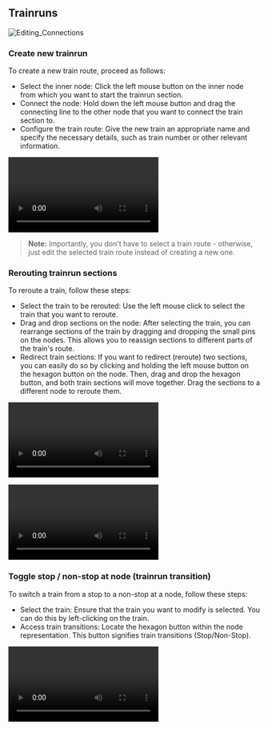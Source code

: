 ## Trainruns

![Editing_Connections](./images/Draw_New_TrainrunSections.png)


### Create new trainrun

To create a new train route, proceed as follows:

- Select the inner node: Click the left mouse button on the inner node from which you want to start
  the trainrun section.
- Connect the node: Hold down the left mouse button and drag the connecting line to the other node
  that you want to connect the train section to.
- Configure the train route: Give the new train an appropriate name and specify the necessary
  details, such as train number or other relevant information.

![''](./animated_images/2024-01-25-Create_New_Trainrun.mp4)

> **Note:** Importantly, you don't have to select a train route - otherwise, just edit the selected
> train route instead of creating a new one.

### Rerouting trainrun sections

To reroute a train, follow these steps:

- Select the train to be rerouted: Use the left mouse click to select the train that you want to
  reroute.
- Drag and drop sections on the node: After selecting the train, you can rearrange sections of the
  train by dragging and dropping the small pins on the nodes. This allows you to reassign sections
  to different parts of the train's route.
- Redirect train sections: If you want to redirect (reroute) two sections, you can easily do so by
  clicking and holding the left mouse button on the hexagon button on the node. Then, drag and drop
  the hexagon button, and both train sections will move together. Drag the sections to a different
  node to reroute them.

![''](./animated_images/2024-1-25-Rerouting_extend_remove_trainrunsections-001.mp4)

![''](./animated_images/2024-1-25-Rerouting_trainrunsections-001.mp4)

### Toggle stop / non-stop at node (trainrun transition)

To switch a train from a stop to a non-stop at a node, follow these steps:

- Select the train: Ensure that the train you want to modify is selected. You can do this by
  left-clicking on the train.
- Access train transitions: Locate the hexagon button within the node representation. This button
  signifies train transitions (Stop/Non-Stop).

![''](./animated_images/2024-01-25-Toogle_Stop_NonStop_trainrun_at_node.mp4)

<a id="Streckengrafik"></a>



